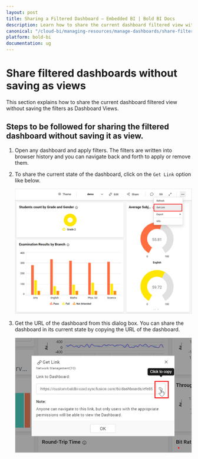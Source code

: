 ```yaml
---
layout: post
title: Sharing a Filtered Dashboard – Embedded BI | Bold BI Docs
description: Learn how to share the current dashboard filtered view without saving it as a dashboard view in Bold BI Embedded.
canonical: "/cloud-bi/managing-resources/manage-dashboards/share-filtered-dashboards-without-save-views/" 
platform: bold-bi
documentation: ug
---
```


# Share filtered dashboards without saving as views

This section explains how to share the current dashboard filtered view without saving the filters as Dashboard Views.

## Steps to be followed for sharing the filtered dashboard without saving it as view.

1. Open any dashboard and apply filters. The filters are written into browser history and you can navigate back and forth to apply or remove them.

2. To share the current state of the dashboard, click on the `Get Link` option like below.

      ![get-link-icon](/static/assets/embedded/managing-resources/manage-dashboards/images/get-link-icon.png#width=50%)

3. Get the URL of the dashboard from this dialog box. You can share the dashboard in its current state by copying the URL of the dashboard.     
    
      ![get-link-copy](/static/assets/embedded/managing-resources/manage-dashboards/images/get-link-copy.png#width=40%)
